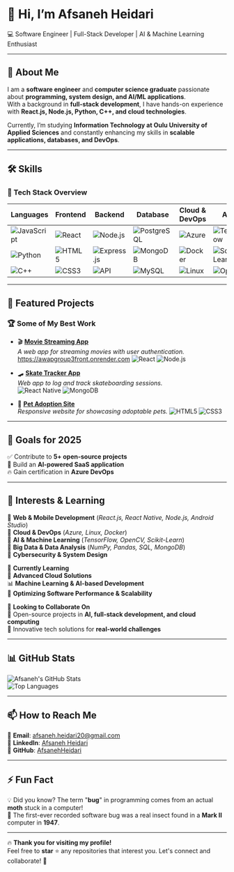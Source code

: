 # 👋 Hi, I’m Afsaneh Heidari  
💻 Software Engineer | Full-Stack Developer | AI & Machine Learning Enthusiast  

---

## 🚀 About Me  
I am a **software engineer** and **computer science graduate** passionate about **programming, system design, and AI/ML applications**.  
With a background in **full-stack development**, I have hands-on experience with **React.js, Node.js, Python, C++, and cloud technologies**.  

Currently, I’m studying **Information Technology at Oulu University of Applied Sciences** and constantly enhancing my skills in **scalable applications, databases, and DevOps**.  

---

## 🛠️ Skills  

### **📌 Tech Stack Overview**  

| Languages | Frontend | Backend | Database | Cloud & DevOps | AI/ML |
|-----------|---------|---------|---------|-------------|------|
| ![JavaScript](https://img.shields.io/badge/JavaScript-F7DF1E?style=flat&logo=javascript) | ![React](https://img.shields.io/badge/React-61DAFB?style=flat&logo=react) | ![Node.js](https://img.shields.io/badge/Node.js-43853D?style=flat&logo=node.js) | ![PostgreSQL](https://img.shields.io/badge/PostgreSQL-336791?style=flat&logo=postgresql) | ![Azure](https://img.shields.io/badge/Azure-0078D4?style=flat&logo=microsoft-azure) | ![TensorFlow](https://img.shields.io/badge/TensorFlow-FF6F00?style=flat&logo=tensorflow) |
| ![Python](https://img.shields.io/badge/Python-3776AB?style=flat&logo=python) | ![HTML5](https://img.shields.io/badge/HTML5-E34F26?style=flat&logo=html5) | ![Express.js](https://img.shields.io/badge/Express.js-000000?style=flat&logo=express&logoColor=white) | ![MongoDB](https://img.shields.io/badge/MongoDB-47A248?style=flat&logo=mongodb) | ![Docker](https://img.shields.io/badge/Docker-2496ED?style=flat&logo=docker) | ![Scikit-Learn](https://img.shields.io/badge/Scikit_Learn-F7931E?style=flat&logo=scikit-learn) |
| ![C++](https://img.shields.io/badge/C++-00599C?style=flat&logo=c%2B%2B&logoColor=white) | ![CSS3](https://img.shields.io/badge/CSS3-1572B6?style=flat&logo=css3) | ![API](https://img.shields.io/badge/API-02569B?style=flat&logo=api&logoColor=white) | ![MySQL](https://img.shields.io/badge/MySQL-4479A1?style=flat&logo=mysql) | ![Linux](https://img.shields.io/badge/Linux-FCC624?style=flat&logo=linux&logoColor=black) | ![OpenCV](https://img.shields.io/badge/OpenCV-5C3EE8?style=flat&logo=opencv&logoColor=white) |

---

## 🚀 Featured Projects  
### 🏆 Some of My Best Work  
- 🎬 **[Movie Streaming App](https://github.com/yourproject)**  
  _A web app for streaming movies with user authentication._<br>
  https://awapgroup3front.onrender.com
  ![React](https://img.shields.io/badge/React-61DAFB?style=flat&logo=react) ![Node.js](https://img.shields.io/badge/Node.js-43853D?style=flat&logo=node.js)  

- 🛹 **[Skate Tracker App](https://github.com/yourproject)**  
  _Web app to log and track skateboarding sessions._  
  ![React Native](https://img.shields.io/badge/React_Native-61DAFB?style=flat&logo=react) ![MongoDB](https://img.shields.io/badge/MongoDB-47A248?style=flat&logo=mongodb)  

- 🐾 **[Pet Adoption Site](https://github.com/yourproject)**  
  _Responsive website for showcasing adoptable pets._
  ![HTML5](https://img.shields.io/badge/HTML5-E34F26?style=flat&logo=html5) ![CSS3](https://img.shields.io/badge/CSS3-1572B6?style=flat&logo=css3)  

---

## 🎯 Goals for 2025  
✅ Contribute to **5+ open-source projects**  
🚀 Build an **AI-powered SaaS application**  
🔥 Gain certification in **Azure DevOps**  

---

## 👀 Interests & Learning  
🔹 **Web & Mobile Development** (_React.js, React Native, Node.js, Android Studio_)  
🔹 **Cloud & DevOps** (_Azure, Linux, Docker_)  
🔹 **AI & Machine Learning** (_TensorFlow, OpenCV, Scikit-Learn_)  
🔹 **Big Data & Data Analysis** (_NumPy, Pandas, SQL, MongoDB_)  
🔹 **Cybersecurity & System Design**  

🌱 **Currently Learning**  
🚀 **Advanced Cloud Solutions**  
📊 **Machine Learning & AI-based Development**  
🔧 **Optimizing Software Performance & Scalability**  

💞️ **Looking to Collaborate On**  
🎯 Open-source projects in **AI, full-stack development, and cloud computing**  
🤝 Innovative tech solutions for **real-world challenges**  

---

## 📊 GitHub Stats  
![Afsaneh's GitHub Stats](https://github-readme-stats.vercel.app/api?username=AfsanehHeidari&show_icons=true&theme=dark)  
![Top Languages](https://github-readme-stats.vercel.app/api/top-langs/?username=AfsanehHeidari&layout=compact&theme=dark)  

---

## 📫 How to Reach Me  
📧 **Email**: afsaneh.heidari20@gmail.com  
💼 **LinkedIn**: [Afsaneh Heidari](https://www.linkedin.com/in/yourprofile/)  
📂 **GitHub**: [AfsanehHeidari](https://github.com/AfsanehHeidari)  

---

## ⚡ Fun Fact  
💡 Did you know? The term "**bug**" in programming comes from an actual **moth** stuck in a computer!  
🦋 The first-ever recorded software bug was a real insect found in a **Mark II** computer in **1947**.  

---

🔥 **Thank you for visiting my profile!**  
Feel free to **star** ⭐ any repositories that interest you. Let's connect and collaborate! 🤝

